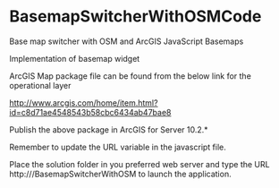BasemapSwitcherWithOSMCode
==========================

Base map switcher with OSM and ArcGIS JavaScript Basemaps

Implementation of basemap widget

ArcGIS Map package file can be found from the below link for the operational layer

http://www.arcgis.com/home/item.html?id=c8d71ae4548543b58cbc6434ab47bae8

Publish the above package in ArcGIS for Server 10.2.*

Remember to update the URL variable in the javascript file.

Place the solution folder in you preferred web server and type the URL http:///BasemapSwitcherWithOSM to launch the application.
